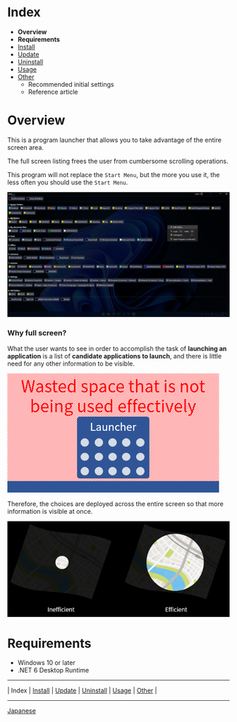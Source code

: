# Index

- **Overview**
- **Requirements**
- [Install](install.md)
- [Update](update.md)
- [Uninstall](uninstall.md)
- [Usage](usage.md)
- [Other](other.md)
  - Recommended initial settings
  - Reference article

# Overview

This is a program launcher that allows you to take advantage of the entire screen area.

The full screen listing frees the user from cumbersome scrolling operations.

This program will not replace the `Start Menu`, but the more you use it, the less often you should use the `Start Menu`.

![image](img/top-image.png)

### Why full screen?

What the user wants to see in order to accomplish the task of **launching an application** is a list of **candidate applications to launch**, and there is little need for any other information to be visible.

![Launcher example](img/bad-launcher.png)

Therefore, the choices are deployed across the entire screen so that more information is visible at once.

![View map](img/map.png)

# Requirements

- Windows 10 or later
- .NET 6 Desktop Runtime

---

| Index | [Install](install.md) | [Update](update.md) | [Uninstall](uninstall.md) | [Usage](usage.md) | [Other](other.md) |

---

[Japanese](index-ja.md)
